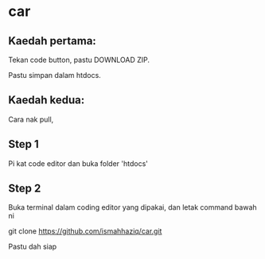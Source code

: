 # car

## Kaedah pertama:

Tekan code button, pastu DOWNLOAD ZIP.

Pastu simpan dalam htdocs.

## Kaedah kedua:

Cara nak pull,

## Step 1
Pi kat code editor dan buka folder 'htdocs'

## Step 2
Buka terminal dalam coding editor yang dipakai, dan letak command bawah ni

git clone https://github.com/ismahhaziq/car.git

Pastu dah siap
